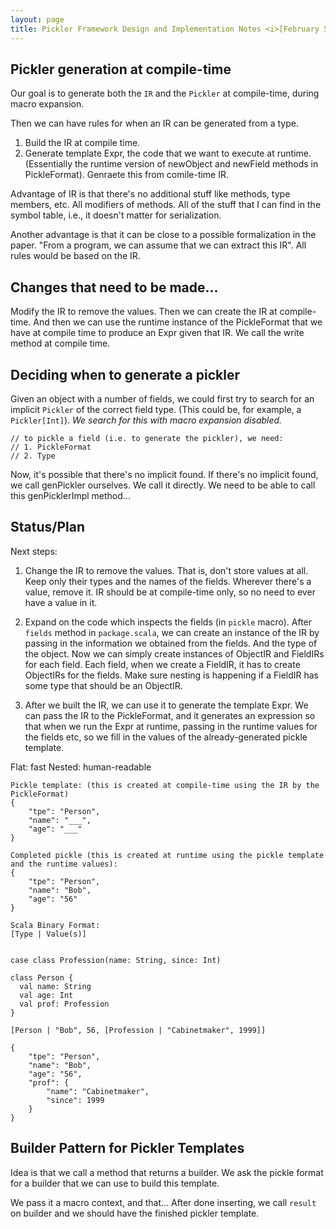 ```yaml
---
layout: page
title: Pickler Framework Design and Implementation Notes <i>[February 5th, 2013]</i>
---
```



## Pickler generation at compile-time

Our goal is to generate both the `IR` and the `Pickler` at compile-time,
during macro expansion.

Then we can have rules for when an IR can be generated from a type.

1. Build the IR at compile time.
2. Generate template Expr, the code that we want to execute at runtime.
(Essentially the runtime version of newObject and newField methods in
PickleFormat). Genraete this from comile-time IR.

Advantage of IR is that there's no additional stuff like methods, type
members, etc. All modifiers of methods. All of the stuff that I can find in
the symbol table, i.e., it doesn't matter for serialization.

Another advantage is that it can be close to a possible formalization in the
paper. "From a program, we can assume that we can extract this IR". All rules
would be based on the IR.

## Changes that need to be made...

Modify the IR to remove the values. Then we can create the IR at compile-time.
And then we can use the runtime instance of the PickleFormat that we have at
compile time to produce an Expr given that IR. We call the write method at
compile time.

## Deciding when to generate a pickler

Given an object with a number of fields, we could first try to search for an
implicit `Pickler` of the correct field type. (This could be, for example, a
`Pickler[Int]`). _We search for this with macro expansion disabled._

    // to pickle a field (i.e. to generate the pickler), we need:
    // 1. PickleFormat
    // 2. Type

Now, it's possible that there's no implicit found.
If there's no implicit found, we call genPickler ourselves. We call it directly.
We need to be able to call this genPicklerImpl method...

## Status/Plan

Next steps:

1. Change the IR to remove the values. That is, don't store values at all.
Keep only their types and the names of the fields. Wherever there's a value,
remove it. IR should be at compile-time only, so no need to ever have a value
in it.

2. Expand on the code which inspects the fields (in `pickle` macro). After
`fields` method in `package.scala`, we can create an instance of the IR by
passing in the information we obtained from the fields. And the type of the
object. Now we can simply create instances of ObjectIR and FieldIRs for each
field. Each field, when we create a FieldIR, it has to create ObjectIRs for
the fields. Make sure nesting is happening if a FieldIR has some type that
should be an ObjectIR.

3. After we built the IR, we can use it to generate the template Expr. We can
pass the IR to the PickleFormat, and it generates an expression so that when
we run the Expr at runtime, passing in the runtime values for the fields etc,
so we fill in the values of the already-generated pickle template.


Flat: fast
Nested: human-readable


    Pickle template: (this is created at compile-time using the IR by the PickleFormat)
    {
        "tpe": "Person",
        "name": "___",
        "age": "___"
    }

    Completed pickle (this is created at runtime using the pickle template and the runtime values):
    {
        "tpe": "Person",
        "name": "Bob",
        "age": "56"
    }

    Scala Binary Format:
    [Type | Value(s)]


    case class Profession(name: String, since: Int)

    class Person {
      val name: String
      val age: Int
      val prof: Profession
    }

    [Person | "Bob", 56, [Profession | "Cabinetmaker", 1999]]

    {
        "tpe": "Person",
        "name": "Bob",
        "age": "56",
        "prof": {
            "name": "Cabinetmaker",
            "since": 1999
        }
    }


## Builder Pattern for Pickler Templates

Idea is that we call a method that returns a builder. We ask the pickle format
for a builder that we can use to build this template.

We pass it a macro context, and that... After done inserting, we call `result`
on builder and we should have the finished pickler template.

